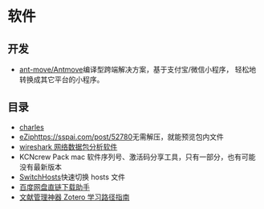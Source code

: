 # 软件

## 开发

- [ant-move/Antmove](https://github.com/ant-move/Antmove)编译型跨端解决方案，基于支付宝/微信小程序， 轻松地转换成其它平台的小程序。

## 目录

- [charles](charles.md)
- [eZip](https://ezip.awehunt.com/)<https://sspai.com/post/52780>无需解压，就能预览包内文件
- [wireshark 网络数据包分析软件](wireshark.md)
- KCNcrew Pack mac 软件序列号、激活码分享工具，只有一部分，也有可能没有最新版本
- [SwitchHosts](https://github.com/oldj/SwitchHosts/blob/master/README_cn.md)快速切换 hosts 文件
- [百度网盘直链下载助手](https://github.com/syhyz1990/baiduyun)
- [文献管理神器 Zotero 学习路径指南](https://sspai.com/post/56724)

